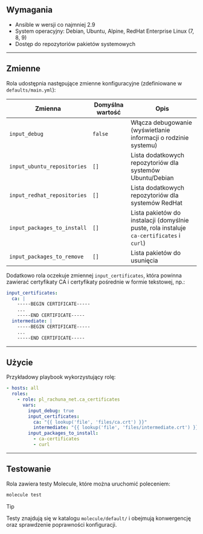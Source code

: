 ## Wymagania

- Ansible w wersji co najmniej 2.9
- System operacyjny: Debian, Ubuntu, Alpine, RedHat Enterprise Linux (7, 8, 9)
- Dostęp do repozytoriów pakietów systemowych

---
## Zmienne

Rola udostępnia następujące zmienne konfiguracyjne (zdefiniowane w `defaults/main.yml`):

| Zmienna                  | Domyślna wartość | Opis                                                                                  |
|--------------------------|------------------|---------------------------------------------------------------------------------------|
| `input_debug`            | `false`          | Włącza debugowanie (wyświetlanie informacji o rodzinie systemu)                        |
| `input_ubuntu_repositories` | `[]`          | Lista dodatkowych repozytoriów dla systemów Ubuntu/Debian                            |
| `input_redhat_repositories` | `[]`          | Lista dodatkowych repozytoriów dla systemów RedHat                                  |
| `input_packages_to_install` | `[]`           | Lista pakietów do instalacji (domyślnie puste, rola instaluje `ca-certificates` i `curl`) |
| `input_packages_to_remove` | `[]`            | Lista pakietów do usunięcia                                                          |

Dodatkowo rola oczekuje zmiennej `input_certificates`, która powinna zawierać certyfikaty CA i certyfikaty pośrednie w formie tekstowej, np.:

```yaml
input_certificates:
  ca: |
    -----BEGIN CERTIFICATE-----
    ...
    -----END CERTIFICATE-----
  intermediate: |
    -----BEGIN CERTIFICATE-----
    ...
    -----END CERTIFICATE-----
```

---
## Użycie

Przykładowy playbook wykorzystujący rolę:

```yaml
- hosts: all
  roles:
    - role: pl_rachuna_net.ca_certificates
      vars:
        input_debug: true
        input_certificates:
          ca: "{{ lookup('file', 'files/ca.crt') }}"
          intermediate: "{{ lookup('file', 'files/intermediate.crt') }}"
        input_packages_to_install:
          - ca-certificates
          - curl
```

---
## Testowanie

Rola zawiera testy Molecule, które można uruchomić poleceniem:

```bash
molecule test
```
> [!tip]
> Testy znajdują się w katalogu `molecule/default/` i obejmują konwergencję oraz sprawdzenie poprawności konfiguracji.

